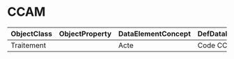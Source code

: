 # CCAM

| ObjectClass | ObjectProperty | DataElementConcept | DefDataElementConcept | ValueMeaning | LabelValueMeaning | Referentiel | url | ConceptualDomain | TypeConceptualDomain | FormatConceptualDomain | IdDataElementConcept |
| ----------- | -------------- | ------------------ | --------------------- | ------------ | ----------------- | ----------- | --- | ---------------- | -------------------- | ---------------------- | -------------------- |
| Traitement |  | Acte | Code CCAM de l'acte |  |  | CCAM |  | CCAM | Enumerated | String | C28 |
